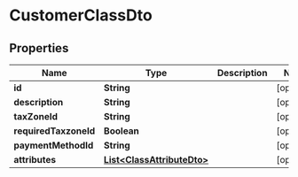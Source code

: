 
# CustomerClassDto

## Properties
Name | Type | Description | Notes
------------ | ------------- | ------------- | -------------
**id** | **String** |  |  [optional]
**description** | **String** |  |  [optional]
**taxZoneId** | **String** |  |  [optional]
**requiredTaxzoneId** | **Boolean** |  |  [optional]
**paymentMethodId** | **String** |  |  [optional]
**attributes** | [**List&lt;ClassAttributeDto&gt;**](ClassAttributeDto.md) |  |  [optional]



